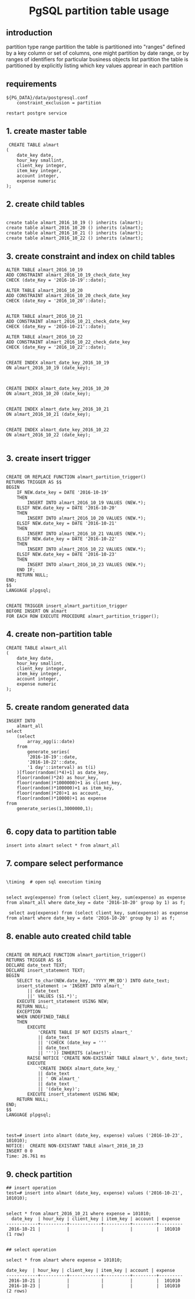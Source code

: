 # <center> PgSQL partition table usage
## introduction
partition type
    range partition
        the table is partitioned into "ranges" defined by a key column or set of columns, one might partition by date
        range, or by ranges of identifiers for particular business objects
    list partition
        the table is partitioned by explicitly listing which key values apprear in each partition
## requirements
```
${PG_DATA}/data/postgresql.conf
    constraint_exclusion = partition

restart postgre service
```
## 1. create master table
``` 
 CREATE TABLE almart
(
	date_key date,
	hour_key smallint,
	client_key integer,
	item_key integer,
	account integer,
	expense numeric
);
```
## 2. create child tables
```

create table almart_2016_10_19 () inherits (almart);
create table almart_2016_10_20 () inherits (almart);
create table almart_2016_10_21 () inherits (almart);
create table almart_2016_10_22 () inherits (almart);
```
## 3. create constraint and index on child tables

```
ALTER TABLE almart_2016_10_19
ADD CONSTRAINT almart_2016_10_19_check_date_key
CHECK (date_Key = '2016-10-19'::date);

ALTER TABLE almart_2016_10_20
ADD CONSTRAINT almart_2016_10_20_check_date_key
CHECK (date_Key = '2016_10_20'::date);


ALTER TABLE almart_2016_10_21
ADD CONSTRAINT almart_2016_10_21_check_date_key
CHECK (date_Key = '2016-10-21'::date);

ALTER TABLE almart_2016_10_22
ADD CONSTRAINT almart_2016_10_22_check_date_key
CHECK (date_Key = '2016_10_22'::date);


CREATE INDEX almart_date_key_2016_10_19
ON almart_2016_10_19 (date_key);



CREATE INDEX almart_date_key_2016_10_20
ON almart_2016_10_20 (date_key);


CREATE INDEX almart_date_key_2016_10_21
ON almart_2016_10_21 (date_key);


CREATE INDEX almart_date_key_2016_10_22
ON almart_2016_10_22 (date_key);


```

## 3. create insert trigger
```

CREATE OR REPLACE FUNCTION almart_partition_trigger()
RETURNS TRIGGER AS $$
BEGIN
    IF NEW.date_key = DATE '2016-10-19'
    THEN
        INSERT INTO almart_2016_10_19 VALUES (NEW.*);
    ELSIF NEW.date_key = DATE '2016-10-20'
    THEN
        INSERT INTO almart_2016_10_20 VALUES (NEW.*);
    ELSIF NEW.date_key = DATE '2016-10-21'
    THEN
        INSERT INTO almart_2016_10_21 VALUES (NEW.*);
    ELSIF NEW.date_key = DATE '2016-10-22'
    THEN
        INSERT INTO almart_2016_10_22 VALUES (NEW.*);
    ELSIF NEW.date_key = DATE '2016-10-23'
    THEN
        INSERT INTO almart_2016_10_23 VALUES (NEW.*);
    END IF;
    RETURN NULL;
END;
$$
LANGUAGE plpgsql;


CREATE TRIGGER insert_almart_partition_trigger
BEFORE INSERT ON almart
FOR EACH ROW EXECUTE PROCEDURE almart_partition_trigger();
```

## 4. create non-partition table 

```
CREATE TABLE almart_all
(
	date_key date,
	hour_key smallint,
	client_key integer,
	item_key integer,
	account integer,
	expense numeric
);

```

## 5. create random generated data
```
INSERT INTO
	almart_all
select
	(select
		array_agg(i::date)
	from
		generate_series(
		'2016-10-19'::date,
		'2016-10-22'::date,
		'1 day'::interval) as t(i)
	)[floor(random()*4)+1] as date_key,
	floor(random()*24) as hour_key,
	floor(random()*1000000)+1 as client_key,
	floor(random()*100000)+1 as item_key,
	floor(random()*20)+1 as account,
	floor(random()*10000)+1 as expense
from
	generate_series(1,3000000,1);


```
## 6. copy data to partition table
```
insert into almart select * from almart_all

```

## 7. compare select  performance
```

\timing  # open sql execution timing


select avg(expense) from (select client_key, sum(expense) as expense from almart_all where date_key = date '2016-10-20' group by 1) as f;

 select avg(expense) from (select client_key, sum(expense) as expense from almart where date_key = date '2016-10-20' group by 1) as f;

```

## 8. enable auto created child table
```

CREATE OR REPLACE FUNCTION almart_partition_trigger()
RETURNS TRIGGER AS $$
DECLARE date_text TEXT;
DECLARE insert_statement TEXT;
BEGIN
	SELECT to_char(NEW.date_key, 'YYYY_MM_DD') INTO date_text;
	insert_statement := 'INSERT INTO almart_'
		|| date_text
		||' VALUES ($1.*)';
	EXECUTE insert_statement USING NEW;
	RETURN NULL;
	EXCEPTION
	WHEN UNDEFINED_TABLE
	THEN
		EXECUTE
			'CREATE TABLE IF NOT EXISTS almart_'
			|| date_text
			|| '(CHECK (date_key = '''
			|| date_text
			|| ''')) INHERITS (almart)';
		RAISE NOTICE 'CREATE NON-EXISTANT TABLE almart_%', date_text;
		EXECUTE
			'CREATE INDEX almart_date_key_'
			|| date_text
			|| ' ON almart_'
			|| date_text
			|| '(date_key)';
		EXECUTE insert_statement USING NEW;
    RETURN NULL;
END;
$$
LANGUAGE plpgsql;



test=# insert into almart (date_key, expense) values ('2016-10-23', 101010);
NOTICE:  CREATE NON-EXISTANT TABLE almart_2016_10_23
INSERT 0 0
Time: 26.761 ms

```

##  9. check partition 
```
## insert operation
test=# insert into almart (date_key, expense) values ('2016-10-21', 101010);


select * from almart_2016_10_21 where expense = 101010;
  date_key  | hour_key | client_key | item_key | account | expense
------------+----------+------------+----------+---------+---------
 2016-10-21 |          |            |          |         |  101010
(1 row)


## select operation

select * from almart where expense = 101010;

date_key  | hour_key | client_key | item_key | account | expense
------------+----------+------------+----------+---------+---------
 2016-10-21 |          |            |          |         |  101010
 2016-10-23 |          |            |          |         |  101010
(2 rows)

```


